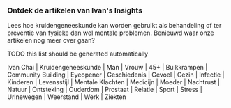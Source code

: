 ### Ontdek de artikelen van Ivan's Insights

Lees hoe kruidengeneeskunde kan worden gebruikt als behandeling of ter preventie van fysieke dan wel mentale problemen. Benieuwd waar onze artikelen nog meer over gaan?

TODO this list should be generated automatically

Ivan Chai | Kruidengeneeskunde | Man | Vrouw | 45+ | Buikkrampen | Community Building | Eyeopener | Geschiedenis | Gevoel | Gezin | Infectie | Kinderen | Levensstijl | Mentale Klachten | Medicijn | Moeder | Nachtrust | Natuur | Ontsteking | Ouderdom | Prostaat | Relatie | Sport | Stress | Urinewegen | Weerstand | Werk | Ziekten